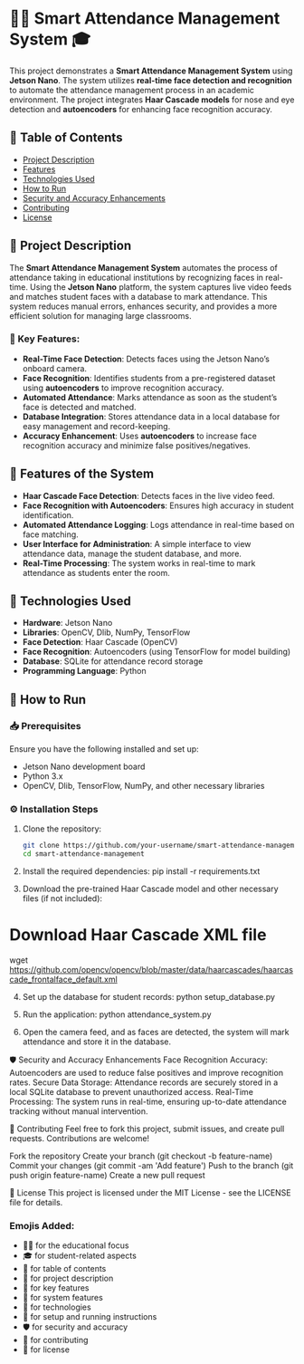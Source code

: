# 🧑‍🏫 Smart Attendance Management System 🎓

This project demonstrates a **Smart Attendance Management System** using **Jetson Nano**. The system utilizes **real-time face detection and recognition** to automate the attendance management process in an academic environment. The project integrates **Haar Cascade models** for nose and eye detection and **autoencoders** for enhancing face recognition accuracy.

## 📑 Table of Contents
- [Project Description](#project-description)
- [Features](#features)
- [Technologies Used](#technologies-used)
- [How to Run](#how-to-run)
- [Security and Accuracy Enhancements](#security-and-accuracy-enhancements)
- [Contributing](#contributing)
- [License](#license)

## 📝 Project Description

The **Smart Attendance Management System** automates the process of attendance taking in educational institutions by recognizing faces in real-time. Using the **Jetson Nano** platform, the system captures live video feeds and matches student faces with a database to mark attendance. This system reduces manual errors, enhances security, and provides a more efficient solution for managing large classrooms.

### 🔑 Key Features:
- **Real-Time Face Detection**: Detects faces using the Jetson Nano’s onboard camera.
- **Face Recognition**: Identifies students from a pre-registered dataset using **autoencoders** to improve recognition accuracy.
- **Automated Attendance**: Marks attendance as soon as the student’s face is detected and matched.
- **Database Integration**: Stores attendance data in a local database for easy management and record-keeping.
- **Accuracy Enhancement**: Uses **autoencoders** to increase face recognition accuracy and minimize false positives/negatives.

## 🧠 Features of the System

- **Haar Cascade Face Detection**: Detects faces in the live video feed.
- **Face Recognition with Autoencoders**: Ensures high accuracy in student identification.
- **Automated Attendance Logging**: Logs attendance in real-time based on face matching.
- **User Interface for Administration**: A simple interface to view attendance data, manage the student database, and more.
- **Real-Time Processing**: The system works in real-time to mark attendance as students enter the room.

## 🔧 Technologies Used
- **Hardware**: Jetson Nano
- **Libraries**: OpenCV, Dlib, NumPy, TensorFlow
- **Face Detection**: Haar Cascade (OpenCV)
- **Face Recognition**: Autoencoders (using TensorFlow for model building)
- **Database**: SQLite for attendance record storage
- **Programming Language**: Python

## 🚀 How to Run

### 📥 Prerequisites
Ensure you have the following installed and set up:
- Jetson Nano development board
- Python 3.x
- OpenCV, Dlib, TensorFlow, NumPy, and other necessary libraries

### ⚙️ Installation Steps
1. Clone the repository:
   ```bash
   git clone https://github.com/your-username/smart-attendance-management.git
   cd smart-attendance-management

2. Install the required dependencies:
pip install -r requirements.txt

3. Download the pre-trained Haar Cascade model and other necessary files (if not included):
# Download Haar Cascade XML file
wget https://github.com/opencv/opencv/blob/master/data/haarcascades/haarcascade_frontalface_default.xml

4. Set up the database for student records:
python setup_database.py

5. Run the application:
python attendance_system.py

6. Open the camera feed, and as faces are detected, the system will mark attendance and store it in the database.

🛡️ Security and Accuracy Enhancements
Face Recognition Accuracy: Autoencoders are used to reduce false positives and improve recognition rates.
Secure Data Storage: Attendance records are securely stored in a local SQLite database to prevent unauthorized access.
Real-Time Processing: The system runs in real-time, ensuring up-to-date attendance tracking without manual intervention.

🤝 Contributing
Feel free to fork this project, submit issues, and create pull requests. Contributions are welcome!

Fork the repository
Create your branch (git checkout -b feature-name)
Commit your changes (git commit -am 'Add feature')
Push to the branch (git push origin feature-name)
Create a new pull request

📜 License
This project is licensed under the MIT License - see the LICENSE file for details.

### Emojis Added:
- 🧑‍🏫 for the educational focus
- 🎓 for student-related aspects
- 📑 for table of contents
- 📝 for project description
- 🔑 for key features
- 🧠 for system features
- 🔧 for technologies
- 🚀 for setup and running instructions
- 🛡️ for security and accuracy
- 🤝 for contributing
- 📜 for license






